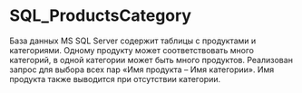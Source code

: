 # SQL_ProductsCategory
База данных MS SQL Server содержит таблицы с продуктами и категориями. Одному продукту может соответствовать много категорий, в одной категории может быть много продуктов.
Реализован запрос для выбора всех пар «Имя продукта – Имя категории». Имя продукта также выводится при отсутствии категории.
